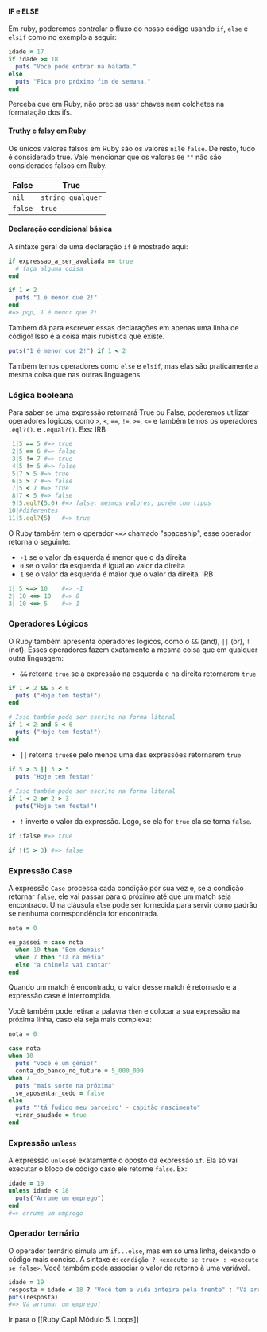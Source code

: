 #### IF e ELSE
Em ruby, poderemos controlar o fluxo do nosso código usando `if`, `else` e `elsif`  como no exemplo a seguir: 
``` ruby
idade = 17
if idade >= 18
  puts "Você pode entrar na balada."
else
  puts "Fica pro próximo fim de semana."
end

```
Perceba que em Ruby, não precisa usar chaves nem colchetes na formatação dos ifs.
#### Truthy e falsy em Ruby
Os únicos valores falsos em Ruby são os valores `nil`e `false`. De resto, tudo é considerado true. Vale mencionar que os valores `0`e `""` não são considerados falsos em Ruby.

| False   | True              |
| ------- | ----------------- |
| `nil`   | `string qualquer` |
| `false` | `true`            |
#### Declaração condicional básica
A sintaxe geral de uma declaração `if` é mostrado aqui:
``` ruby
if expressao_a_ser_avaliada == true
  # faça alguma coisa
end

if 1 < 2
  puts "1 é menor que 2!"
end
#=> pqp, 1 é menor que 2!
```

Também dá para escrever essas declarações em apenas uma linha de código! Isso é a coisa mais rubística que existe.
``` ruby
puts("1 é menor que 2!") if 1 < 2
```
Também temos operadores como `else` e `elsif`, mas elas são praticamente a mesma coisa que nas outras linguagens.
### Lógica booleana
Para saber se uma expressão retornará True ou False, poderemos utilizar operadores lógicos, como `>`, `<`, `==`, `!=`, `>=`, `<=` e também temos os operadores `.eql?()`. e `.equal?()`.
Exs:
IRB
``` ruby
 1|5 == 5 #=> true
 2|5 == 6 #=> false
 3|5 != 7 #=> true
 4|5 != 5 #=> false
 5|7 > 5 #=> true
 6|5 > 7 #=> false
 7|5 < 7 #=> true
 8|7 < 5 #=> false
 9|5.eql?(5.0) #=> false; mesmos valores, porém com tipos 
10|#diferentes 
11|5.eql?(5)   #=> true
```

O Ruby também tem o operador `<=>` chamado "spaceship", esse operador retorna o seguinte: 
- `-1` se o valor da esquerda é menor que o da direita
- `0` se o valor da esquerda é igual ao valor da direita
- `1` se o valor da esquerda é maior que o valor da direita.
IRB
``` ruby
1| 5 <=> 10    #=> -1
2| 10 <=> 10   #=> 0
3| 10 <=> 5    #=> 1
```

### Operadores Lógicos
O Ruby também apresenta operadores lógicos, como o `&&`  (and), `||` (or), `!` (not).
Esses operadores fazem exatamente a mesma coisa que em qualquer outra linguagem: 
- `&&` retorna `true` se a expressão na esquerda e na direita retornarem `true`
``` ruby
if 1 < 2 && 5 < 6
  puts ("Hoje tem festa!")
end

# Isso também pode ser escrito na forma literal
if 1 < 2 and 5 < 6
  puts ("Hoje tem festa!")
end
```
- `||` retorna `true`se pelo menos uma das expressões retornarem `true`
``` ruby
if 5 > 3 || 3 > 5 
  puts "Hoje tem festa!"
  
# Isso também pode ser escrito na forma literal
if 1 < 2 or 2 > 3
  puts("Hoje tem festa!")

```
- `!` inverte o valor da expressão. Logo, se ela for `true` ela se torna `false`. 
``` ruby
if !false #=> true

if !(5 > 3) #=> false
```

### Expressão Case
A expressão `Case` processa cada condição por sua vez e, se a condição retornar `false`, ele vai passar para o próximo até que um match seja encontrado. Uma cláusula `else` pode ser fornecida para servir como padrão se nenhuma correspondência for encontrada.
``` ruby
nota = 0

eu_passei = case nota
  when 10 then "Bom demais"
  when 7 then "Tá na média"
  else "a chinela vai cantar"
end 
```
Quando um match é encontrado, o valor desse match é retornado e a expressão case é interrompida.

Você também pode retirar a palavra `then` e colocar a sua expressão na próxima linha, caso ela seja mais complexa:
``` ruby
nota = 0

case nota
when 10
  puts "você é um gênio!"
  conta_do_banco_no_futuro = 5_000_000
when 7
  puts "mais sorte na próxima"
  se_aposentar_cedo = false
else
  puts "'tá fudido meu parceiro' - capitão nascimento"
  virar_saudade = true
end
```

### Expressão `unless`
A expressão `unless`é exatamente o oposto da expressão `if`.
Ela só vai executar o bloco de código caso ele retorne `false`.
Ex:
``` ruby
idade = 19
unless idade < 18
  puts("Arrume um emprego")
end
#=> arrume um emprego
```

### Operador ternário
O operador ternário simula um `if...else`, mas em só uma linha, deixando o código mais conciso. 
A sintaxe é: `condição ? <execute se true> : <execute se false>`. Você também pode associar o valor de retorno à uma variável.
``` ruby
idade = 19
resposta = idade < 18 ? "Você tem a vida inteira pela frente" : "Vá arrumar um emprego!"
puts(resposta)
#=> Vá arrumar um emprego!
```

Ir para o [[Ruby Cap1 Módulo 5. Loops]]
